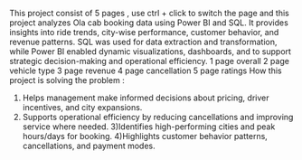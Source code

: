 This project consist of 5 pages , use ctrl + click to switch the page and this project analyzes Ola cab booking data using Power BI and SQL. It provides insights into ride trends, city-wise performance, customer behavior, and revenue patterns. SQL was used for data extraction and transformation, while Power BI enabled dynamic visualizations, dashboards, and to support strategic decision-making and operational efficiency.
1 page overall
2 page vehicle type
3 page revenue
4 page cancellation
5 page ratings
How this project is solving the problem :
1) Helps management make informed decisions about pricing, driver incentives, and city expansions.
2) Supports operational efficiency by reducing cancellations and improving service where needed.
3)Identifies high-performing cities and peak hours/days for booking.
4)Highlights customer behavior patterns, cancellations, and payment modes.
